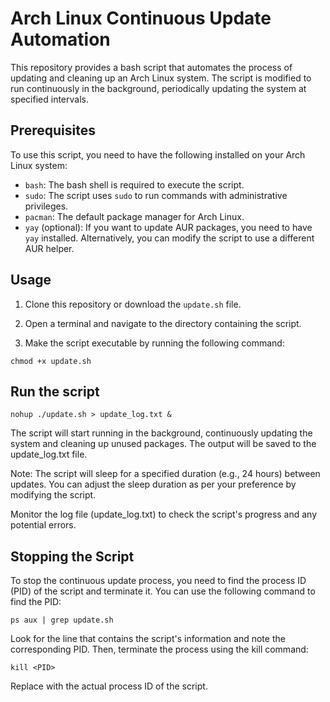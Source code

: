 # Arch Linux Continuous Update Automation

This repository provides a bash script that automates the process of updating and cleaning up an Arch Linux system. The script is modified to run continuously in the background, periodically updating the system at specified intervals.

## Prerequisites

To use this script, you need to have the following installed on your Arch Linux system:

- `bash`: The bash shell is required to execute the script.
- `sudo`: The script uses `sudo` to run commands with administrative privileges.
- `pacman`: The default package manager for Arch Linux.
- `yay` (optional): If you want to update AUR packages, you need to have `yay` installed. Alternatively, you can modify the script to use a different AUR helper.

## Usage

1. Clone this repository or download the `update.sh` file.

2. Open a terminal and navigate to the directory containing the script.

3. Make the script executable by running the following command:

```
chmod +x update.sh
```
   
## Run the script

```
nohup ./update.sh > update_log.txt &
```

The script will start running in the background, continuously updating the system and cleaning up unused packages. The output will be saved to the update_log.txt file.

Note: The script will sleep for a specified duration (e.g., 24 hours) between updates. You can adjust the sleep duration as per your preference by modifying the script.

Monitor the log file (update_log.txt) to check the script's progress and any potential errors.

## Stopping the Script
To stop the continuous update process, you need to find the process ID (PID) of the script and terminate it. You can use the following command to find the PID:
```
ps aux | grep update.sh
```

Look for the line that contains the script's information and note the corresponding PID. Then, terminate the process using the kill command:
```
kill <PID>
```
Replace <PID> with the actual process ID of the script.

